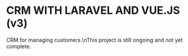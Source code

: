 # CRM WITH LARAVEL AND VUE.JS (v3)


CRM for managing customers.\nThis project is still ongoing and not yet complete.
